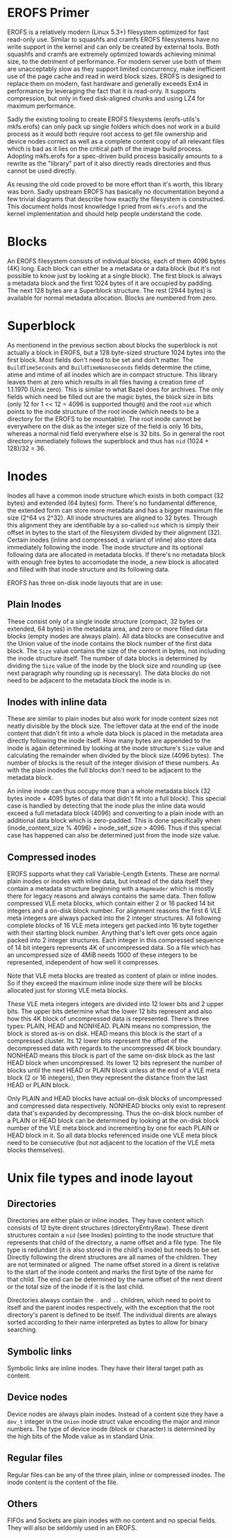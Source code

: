 # EROFS Primer
EROFS is a relatively modern (Linux 5.3+) filesystem optimized for fast read-only use. Similar to squashfs
and cramfs EROFS filesystems have no write support in the kernel and can only be created by external tools.
Both squashfs and cramfs are extremely optimized towards achieving minimal size, to the detriment of performance.
For modern server use both of them are unacceptably slow as they support limited concurrency, make inefficient
use of the page cache and read in weird block sizes. EROFS is designed to replace them on modern, fast hardware
and generally exceeds Ext4 in performance by leveraging the fact that it is read-only. It supports compression,
but only in fixed disk-aligned chunks and using LZ4 for maximum performance.

Sadly the existing tooling to create EROFS filesystems (erofs-utils's mkfs.erofs) can only pack up single
folders which does not work in a build process as it would both require root access to get file ownership
and device nodes correct as well as a complete content copy of all relevant files which is bad as it lies
on the critical path of the image build process. Adopting mkfs.erofs for a spec-driven build process
basically amounts to a rewrite as the "library" part of it also directly reads directories and thus cannot
be used directly.

As reusing the old code proved to be more effort than it's worth, this library was born. Sadly upstream EROFS
has basically no documentation beyond a few trivial diagrams that describe how exactly the filesystem is
constructed. This document holds most knowledge I pried from `mkfs.erofs` and the kernel implementation and
should help people understand the code.

# Blocks
An EROFS filesystem consists of individual blocks, each of them 4096 bytes (4K) long. Each block can either be a metadata or a data block (but it's not possible to know just by looking at a single block). The first block is always a metadata block and the first 1024 bytes of it are occupied by padding. The next 128 bytes are a Superblock structure. The rest (2944 bytes) is available for normal metadata allocation. Blocks are numbered from zero.

# Superblock
As mentionend in the previous section about blocks the superblock is not actually a block in EROFS, but a 128 byte-sized structure 1024 bytes into the first block. Most fields don't need to be set and don't matter. The `BuildTimeSeconds` and `BuildTimeNanoseconds` fields determine the ctime, atime and mtime of all inodes which are in compact structure. This library leaves them at zero which results in all files having a creation time of 1.1.1970 (Unix zero). This is similar to what Bazel does for archives. The only fields which need be filled out are the magic bytes, the block size in bits (only 12 for 1 << 12 = 4096 is supported though) and the root `nid` which points to the inode structure of the root inode (which needs to be a directory for the EROFS to be mountable). The root inode cannot be everywhere on the disk as the integer size of the field is only 16 bits, whereas a normal nid field everywhere else is 32 bits. So in general the root directory immediately follows the superblock and thus has `nid` (1024 + 128)/32 = 36.

# Inodes
Inodes all have a common inode structure which exists in both compact (32 bytes) and extended (64 bytes) form. There's no fundamental difference, the extended form can store more metadata and has a bigger maximum file size (2^64 vs 2^32). All inode structures are aligned to 32 bytes. Through this alignment they are identifiable by a so-called `nid` which is simply their offset in bytes to the start of the filesystem divided by their alignment (32). Certain inodes (inline and compressed, a variant of inline) also store data immediately following the inode. The inode structure and its optional following data are allocated in metadata blocks. If there's no metadata block with enough free bytes to accomodate the inode, a new block is allocated and filled with that inode structure and its following data.

EROFS has three on-disk inode layouts that are in use:

## Plain Inodes
These consist only of a single inode structure (compact, 32 bytes or extended, 64 bytes) in the metadata area, and zero or more filled data blocks (empty inodes are always plain). All data blocks are consecutive and the Union value of the inode contains the block number of the first data block. The `Size` value contains the size of the content in bytes, not including the inode structure itself. The number of data blocks is determined by dividing the `Size` value of the inode by the block size and rounding up (see next paragraph why rounding up is necessary). The data blocks do not need to be adjacent to the metadata block the inode is in.

## Inodes with inline data
These are similar to plain inodes but also work for inode content sizes not neatly divisible by the block size. The leftover data at the end of the inode content that didn't fit into a whole data block is placed in the metadata area directly following the inode itself. How many bytes are appended to the inode is again determined by looking at the inode structure's `Size` value and calculating the remainder when divided by the block size (4096 bytes). The number of blocks is the result of the integer division of these numbers. As with the plain inodes the full blocks don't need to be adjacent to the metadata block.

An inline inode can thus occupy more than a whole metadata block (32 bytes inode + 4095 bytes of data that didn't fit into a full block). This special case is handled by detecting that the inode plus the inline data would exceed a full metadata block (4096) and converting to a plain inode with an additional data block which is zero-padded. This is done specifically when (inode_content_size % 4096) + inode_self_size > 4096. Thus if this special case has happened can also be determined just from the inode size value.

## Compressed inodes
EROFS supports what they call Variable-Length Extents. These are normal plain inodes or inodes with inline data, but instead of the data itself they contain a metadata structure beginning with a `MapHeader` which is mostly there for legacy reasons and always contains the same data. Then follow compressed VLE meta blocks, which contain either 2 or 16 packed 14 bit integers and a on-disk block number. For alignment reasons the first 6 VLE meta integers are always packed into the 2 integer structures. All following complete blocks of 16 VLE meta integers get packed into 16 byte together with their starting block number. Anything that's left over gets once again packed into 2 integer structures. Each integer in this compressed sequence of 14 bit integers represents 4K of uncompressed data. So a file which has an uncompressed size of 4MiB needs 1000 of these integers to be represented, independent of how well it compresses.

Note that VLE meta blocks are treated as content of plain or inline inodes. So if they exceed the maximum inline inode size there will be blocks allocated just for storing VLE meta blocks.

These VLE meta integers integers are divided into 12 lower bits and 2 upper bits. The upper bits determine what the lower 12 bits represent and also how this 4K block of uncompressed data is represented. There's three types: PLAIN, HEAD and NONHEAD. PLAIN means no compression, the block is stored as-is on disk. HEAD means this block is the start of a compressed cluster. Its 12 lower bits represent the offset of the decompressed data with regards to the uncompressed 4K block boundary. NONHEAD means this block is part of the same on-disk block as the last HEAD block when uncompressed. Its lower 12 bits represent the number of blocks until the next HEAD or PLAIN block unless at the end of a VLE meta block (2 or 16 integers), then they represent the distance from the last HEAD or PLAIN block.

Only PLAIN and HEAD blocks have actual on-disk blocks of uncompressed and compressed data respectively. NONHEAD blocks only exist to represent data that's expanded by decompressing. Thus the on-disk block number of a PLAIN or HEAD block can be determined by looking at the on-disk block number of the VLE meta block and incrementing by one for each PLAIN or HEAD block in it. So all data blocks referenced inside one VLE meta block need to be consecutive (but not adjacent to the location of the VLE meta blocks themselves).

# Unix file types and inode layout

## Directories
Directories are either plain or inline inodes. They have content which consists of 12 byte dirent structures (directoryEntryRaw). These dirent structures contain a `nid` (see Inodes) pointing to the inode structure that represents that child of the directory, a name offset and a file type. The file type is redundant (it is also stored in the child's inode) but needs to be set. Directly following the dirent structures are all names of the children. They are not terminated or aligned. The name offset stored in a dirent is relative to the start of the inode content and marks the first byte of the name for that child. The end can be determined by the name offset of the next dirent or the total size of the inode if it is the last child.

Directories always contain the `.` and `..` children, which need to point to itself and the parent inodes respectively, with the exception that the root directory's parent is defined to be itself. The individual dirents are always sorted according to their name interpreted as bytes to allow for binary searching.

## Symbolic links
Symbolic links are inline inodes. They have their literal target path as content.

## Device nodes
Device nodes are always plain inodes. Instead of a content size they have a `dev_t` integer in the `Union` inode struct value encoding the major and minor numbers. The type of device inode (block or character) is determined by the high bits of the Mode value as in standard Unix.


## Regular files
Regular files can be any of the three plain, inline or compressed inodes. The inode content is the content of the file.

## Others
FIFOs and Sockets are plain inodes with no content and no special fields. They will also be seldomly used in an EROFS.
